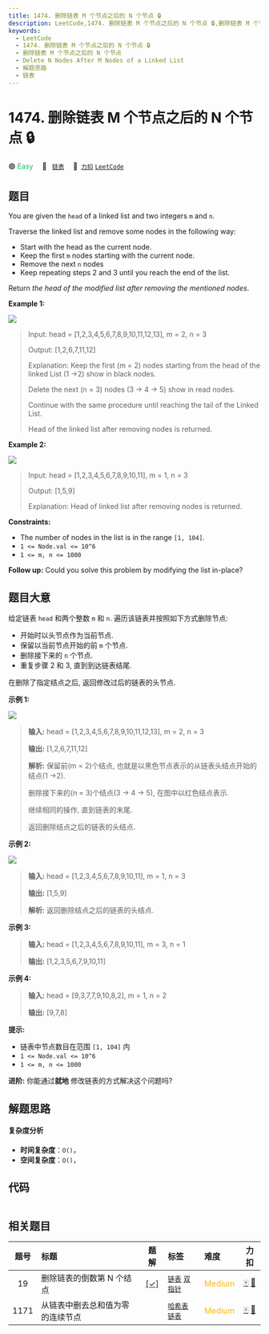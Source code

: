 ```yaml
---
title: 1474. 删除链表 M 个节点之后的 N 个节点 🔒
description: LeetCode,1474. 删除链表 M 个节点之后的 N 个节点 🔒,删除链表 M 个节点之后的 N 个节点,Delete N Nodes After M Nodes of a Linked List,解题思路,链表
keywords:
  - LeetCode
  - 1474. 删除链表 M 个节点之后的 N 个节点 🔒
  - 删除链表 M 个节点之后的 N 个节点
  - Delete N Nodes After M Nodes of a Linked List
  - 解题思路
  - 链表
---
```


# 1474. 删除链表 M 个节点之后的 N 个节点 🔒

🟢 <font color=#15bd66>Easy</font>&emsp; 🔖&ensp; [`链表`](/tag/linked-list.md)&emsp; 🔗&ensp;[`力扣`](https://leetcode.cn/problems/delete-n-nodes-after-m-nodes-of-a-linked-list) [`LeetCode`](https://leetcode.com/problems/delete-n-nodes-after-m-nodes-of-a-linked-list)

## 题目

You are given the `head` of a linked list and two integers `m` and `n`.

Traverse the linked list and remove some nodes in the following way:

  * Start with the head as the current node.
  * Keep the first `m` nodes starting with the current node.
  * Remove the next `n` nodes
  * Keep repeating steps 2 and 3 until you reach the end of the list.

Return _the head of the modified list after removing the mentioned nodes_.



**Example 1:**

![](https://fastly.jsdelivr.net/gh/doocs/leetcode@main/solution/1400-1499/1474.Delete%20N%20Nodes%20After%20M%20Nodes%20of%20a%20Linked%20List/images/sample_1_1848.png)

> Input: head = [1,2,3,4,5,6,7,8,9,10,11,12,13], m = 2, n = 3
> 
> Output: [1,2,6,7,11,12]
> 
> Explanation: Keep the first (m = 2) nodes starting from the head of the linked List  (1 ->2) show in black nodes.
> 
> Delete the next (n = 3) nodes (3 -> 4 -> 5) show in read nodes.
> 
> Continue with the same procedure until reaching the tail of the Linked List.
> 
> Head of the linked list after removing nodes is returned.

**Example 2:**

![](https://fastly.jsdelivr.net/gh/doocs/leetcode@main/solution/1400-1499/1474.Delete%20N%20Nodes%20After%20M%20Nodes%20of%20a%20Linked%20List/images/sample_2_1848.png)

> Input: head = [1,2,3,4,5,6,7,8,9,10,11], m = 1, n = 3
> 
> Output: [1,5,9]
> 
> Explanation: Head of linked list after removing nodes is returned.

**Constraints:**

  * The number of nodes in the list is in the range `[1, 104]`.
  * `1 <= Node.val <= 10^6`
  * `1 <= m, n <= 1000`



**Follow up:** Could you solve this problem by modifying the list in-place?


## 题目大意

给定链表 `head` 和两个整数 `m` 和 `n`. 遍历该链表并按照如下方式删除节点:

  * 开始时以头节点作为当前节点.
  * 保留以当前节点开始的前 `m` 个节点.
  * 删除接下来的 `n` 个节点.
  * 重复步骤 2 和 3, 直到到达链表结尾.

在删除了指定结点之后, 返回修改过后的链表的头节点.



**示例 1:**

**![](https://fastly.jsdelivr.net/gh/doocs/leetcode@main/solution/1400-1499/1474.Delete%20N%20Nodes%20After%20M%20Nodes%20of%20a%20Linked%20List/images/sample_1_1848.png)**

> 
> 
> 
> 
> 
> **输入:** head = [1,2,3,4,5,6,7,8,9,10,11,12,13], m = 2, n = 3
> 
> **输出:** [1,2,6,7,11,12]
> 
> **解析:** 保留前(m = 2)个结点,  也就是以黑色节点表示的从链表头结点开始的结点(1 ->2).
> 
> 删除接下来的(n = 3)个结点(3 -> 4 -> 5), 在图中以红色结点表示.
> 
> 继续相同的操作, 直到链表的末尾.
> 
> 返回删除结点之后的链表的头结点.

**示例 2:**

**![](https://fastly.jsdelivr.net/gh/doocs/leetcode@main/solution/1400-1499/1474.Delete%20N%20Nodes%20After%20M%20Nodes%20of%20a%20Linked%20List/images/sample_2_1848.png)**

> 
> 
> 
> 
> 
> **输入:** head = [1,2,3,4,5,6,7,8,9,10,11], m = 1, n = 3
> 
> **输出:** [1,5,9]
> 
> **解析:** 返回删除结点之后的链表的头结点.

**示例 3:**

> 
> 
> 
> 
> 
> **输入:** head = [1,2,3,4,5,6,7,8,9,10,11], m = 3, n = 1
> 
> **输出:** [1,2,3,5,6,7,9,10,11]
> 
> 

**示例  4:**

> 
> 
> 
> 
> 
> **输入:** head = [9,3,7,7,9,10,8,2], m = 1, n = 2
> 
> **输出:** [9,7,8]
> 
> 



**提示:**

  * 链表中节点数目在范围 `[1, 104]` 内
  * `1 <= Node.val <= 10^6`
  * `1 <= m, n <= 1000`



**进阶:** 你能通过**就地** 修改链表的方式解决这个问题吗?


## 解题思路

#### 复杂度分析

- **时间复杂度**：`O()`，
- **空间复杂度**：`O()`，

## 代码

```javascript

```

## 相关题目

<!-- prettier-ignore -->
| 题号 | 标题 | 题解 | 标签 | 难度 | 力扣 |
| :------: | :------ | :------: | :------ | :------ | :------: |
| 19 | 删除链表的倒数第 N 个结点 | [[✓]](/problem/0019.md) |  [`链表`](/tag/linked-list.md) [`双指针`](/tag/two-pointers.md) | <font color=#ffb800>Medium</font> | [🀄️](https://leetcode.cn/problems/remove-nth-node-from-end-of-list) [🔗](https://leetcode.com/problems/remove-nth-node-from-end-of-list) |
| 1171 | 从链表中删去总和值为零的连续节点 |  |  [`哈希表`](/tag/hash-table.md) [`链表`](/tag/linked-list.md) | <font color=#ffb800>Medium</font> | [🀄️](https://leetcode.cn/problems/remove-zero-sum-consecutive-nodes-from-linked-list) [🔗](https://leetcode.com/problems/remove-zero-sum-consecutive-nodes-from-linked-list) |